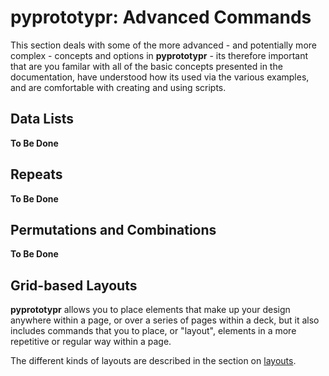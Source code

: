 # pyprototypr: Advanced Commands

This section deals with some of the more advanced - and potentially more complex -
concepts and options in **pyprototypr** - its therefore important that are you familar
with all of the basic concepts presented in the documentation, have understood how its
used via the various examples, and are comfortable with creating and using scripts.

## Data Lists

**To Be Done**


## Repeats

**To Be Done**


## Permutations and Combinations

**To Be Done**


## Grid-based Layouts

**pyprototypr** allows you to place elements that make up your design anywhere within
a page, or over a series of pages within a deck, but it also includes commands that
you to place, or "layout", elements in a more repetitive or regular way within a page.

The different kinds of layouts are described in the section on [layouts](layouts.md).

